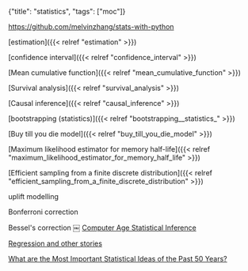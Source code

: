 {"title": "statistics", "tags": ["moc"]}

https://github.com/melvinzhang/stats-with-python

[estimation]({{< relref "estimation" >}})

[confidence interval]({{< relref "confidence_interval" >}})

[Mean cumulative function]({{< relref "mean_cumulative_function" >}})

[Survival analysis]({{< relref "survival_analysis" >}})

[Causal inference]({{< relref "causal_inference" >}})

[bootstrapping (statistics)]({{< relref "bootstrapping__statistics_" >}})

[Buy till you die model]({{< relref "buy_till_you_die_model" >}})

[Maximum likelihood estimator for memory half-life]({{< relref "maximum_likelihood_estimator_for_memory_half_life" >}})

[Efficient sampling from a finite discrete distribution]({{< relref "efficient_sampling_from_a_finite_discrete_distribution" >}})

uplift modelling

Bonferroni correction

Bessel's correction
￼
[Computer Age Statistical Inference](https://hastie.su.domains/CASI/)

[Regression and other stories](https://avehtari.github.io/ROS-Examples/index.html)

[What are the Most Important Statistical Ideas of the Past 50 Years?](https://www.tandfonline.com/doi/epub/10.1080/01621459.2021.1938081)

